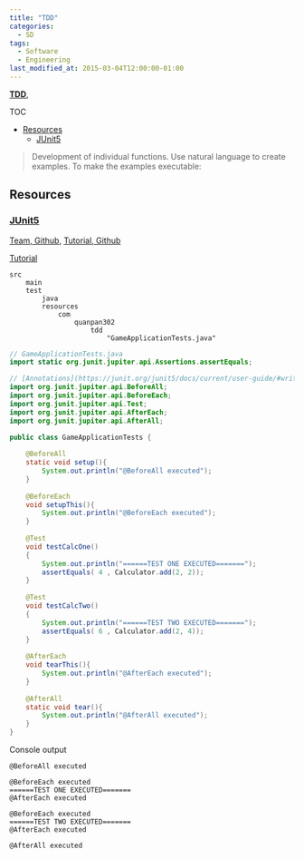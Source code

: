 ```yaml
---
title: "TDD"
categories:
  - SD
tags:
  - Software
  - Engineering
last_modified_at: 2015-03-04T12:00:00-01:00
---
```


**[TDD]()**, 

TOC

- [Resources](#resources)
  - [JUnit5](#junit5)


> Development of individual functions.
> Use natural language to create examples.
> To make the examples executable: 


## Resources

### [JUnit5](https://junit.org/junit5/)
[Team, Github](https://github.com/junit-team), [Tutorial, Github](https://github.com/junit-team/junit5-samples)

[Tutorial](https://howtodoinjava.com/junit-5-tutorial/)

```
src
    main
    test
        java
        resources
            com
                quanpan302
                    tdd
                        "GameApplicationTests.java"
```

```java
// GameApplicationTests.java
import static org.junit.jupiter.api.Assertions.assertEquals;

// [Annotations](https://junit.org/junit5/docs/current/user-guide/#writing-tests-annotations)
import org.junit.jupiter.api.BeforeAll;
import org.junit.jupiter.api.BeforeEach;
import org.junit.jupiter.api.Test;
import org.junit.jupiter.api.AfterEach;
import org.junit.jupiter.api.AfterAll;

public class GameApplicationTests {
     
    @BeforeAll
    static void setup(){
        System.out.println("@BeforeAll executed");
    }
     
    @BeforeEach
    void setupThis(){
        System.out.println("@BeforeEach executed");
    }
     
    @Test
    void testCalcOne() 
    {
        System.out.println("======TEST ONE EXECUTED=======");
        assertEquals( 4 , Calculator.add(2, 2));
    }
     
    @Test
    void testCalcTwo() 
    {
        System.out.println("======TEST TWO EXECUTED=======");
        assertEquals( 6 , Calculator.add(2, 4));
    }
     
    @AfterEach
    void tearThis(){
        System.out.println("@AfterEach executed");
    }
     
    @AfterAll
    static void tear(){
        System.out.println("@AfterAll executed");
    }
}
```

Console output

```shell
@BeforeAll executed

@BeforeEach executed
======TEST ONE EXECUTED=======
@AfterEach executed

@BeforeEach executed
======TEST TWO EXECUTED=======
@AfterEach executed

@AfterAll executed
```